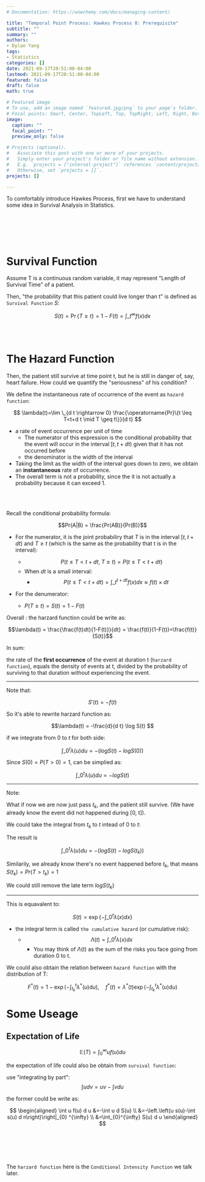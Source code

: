 ```yaml
---
# Documentation: https://wowchemy.com/docs/managing-content/

title: "Temporal Point Process: Hawkes Process 0: Prerequisite"
subtitle: ""
summary: ""
authors: 
- Dylan Yang
tags: 
- Statistics
categories: []
date: 2021-09-17T20:51:00-04:00
lastmod: 2021-09-17T20:51:00-04:00
featured: false
draft: false
math: true

# Featured image
# To use, add an image named `featured.jpg/png` to your page's folder.
# Focal points: Smart, Center, TopLeft, Top, TopRight, Left, Right, BottomLeft, Bottom, BottomRight.
image:
  caption: ""
  focal_point: ""
  preview_only: false

# Projects (optional).
#   Associate this post with one or more of your projects.
#   Simply enter your project's folder or file name without extension.
#   E.g. `projects = ["internal-project"]` references `content/project/deep-learning/index.md`.
#   Otherwise, set `projects = []`.
projects: []

---
```


To comfortably introduce Hawkes Process, first we have to understand some idea in Survival Analysis in Statistics.

<br><br>
<br><br>

# Survival Function

Assume T is a continuous random variable, it may represent "Length of Survival Time" of a patient.

Then, "the probability that this patient could live longer than t" is defined as `Survival Function` $S$:

$$
S(t)=\operatorname{Pr}\{T \geq t\}=1-F(t)=\int\_{t}^{\infty} f(x) d x
$$

<br><br>

# The Hazard Function

Then, the patient still survive at time point t, but he is still in danger of, say, heart failure. How could we quantify the "seriousness" of his condition? 

We define the instantaneous rate of occurrence of the event as `hazard function`:

$$
\lambda(t)=\lim \_{d t \rightarrow 0} \frac{\operatorname{Pr}\{t \leq T<t+d t \mid T \geq t\}}{d t}
$$

- a rate of event occurrence per unit of time
  - The numerator of this expression is the conditional probability that the event will occur in the interval $[t,t+dt)$ given that it has not occurred before
  -  the denominator is the width of the interval
- Taking the limit as the width of the interval goes down to zero, we obtain an **instantaneous** rate of occurrence.
- The overall term is not a probability, since the it is not actually a probability because it can exceed 1.



<br><br>

Recall the conditional probability formula:

$$Pr(A|B) = \frac{Pr(AB)}{Pr(B)}$$

- For the numerator, it is the joint probabiliry that $T$ is in the interval $[t,t+dt)$ and $T \ge t$ (which is the same as the probability that t is in the interval):

  - $$P(t \leq T<t+d t ,\; T \geq t) = P(t \leq T<t+d t)$$
  - When $dt$ is a small interval:
    - $$P(t \leq T<t+d t)=\int\_{t}^{t+dt} f(x)dx \approx f(t)\times dt$$


- For the denumerator:
  - $P(T \ge t) = S(t) =1-F(t)$



Overall : the harzard function could be write as:



$$\lambda(t) = \frac{\frac{f(t)dt}{1-F(t)}}{dt} = \frac{f(t)}{1-F(t)}=\frac{f(t)}{S(t)}$$

In sum: 

the rate of the **first occurrence** of the event at duration t (`harzard function`), equals the density of events at t, divided by the probability of surviving to that duration without experiencing the event.



---

Note that:


$$S'(t) = - f(t)$$

So it's able to rewrite harzard function as:

$$\lambda(t) = -\frac{d}{d t} \log S(t) $$


if we integrate from $0$ to $t$ for both side:

$$\int\_{0}^{t} \lambda(u) du = - (logS(t) - logS(0))$$

Since $S(0) =  P(T>0) = 1$, can be simplied as:

$$\int\_{0}^{t} \lambda(u) du = - logS(t)$$

---
Note:

What if now we are now just pass $t_k$, and the patient still survive. (We have already know the event did not happened during [0, t]).

We could take the integral from $t_k$ to $t$ intead of $0$ to $t$:

The result is 

$$\int\_{0}^{t} \lambda(u) du = - (logS(t) - logS(t_k))$$

Similarily, we already know there's no event happened before $t_k$, that means $S(t_k) = Pr(T>t_k)=1$

We could still remove the late term $logS(t_k)$

---

This is equavalent to:


$$S(t)=\exp \left\{-\int\_{0}^{t} \lambda(x) d x\right\}$$
- the integral term is called `the cumulative hazard` (or cumulative risk):
  - $$\Lambda(t)=\int\_{0}^{t} \lambda(x) dx$$
    - You may think of $Λ(t)$ as the sum of the risks you face going from duration 0 to t.



We could also obtain the relation between `hazard function`  with the distribution of T:

$$
F^{*}(t)=1-\exp \left(-\int_{t_{k}}^{t} \lambda^{*}(u) \mathrm{d} u\right), \quad f^{*}(t)=\lambda^{*}(t) \exp \left(-\int_{t_{k}}^{t} \lambda^{*}(u) \mathrm{d} u\right)
$$



# Some Useage 

## Expectation of Life

$$
\mathbb{E}(T)=\int_{0}^{\infty} u f(u) d u
$$

the expectation of life could also be obtain from `survival function`:

use "integrating by part":
$$
\int u d v=u v-\int v d u
$$

the former could be write as:

$$
\begin{aligned}
\int u f(u) d u &=-\int u d S(u) \\
&=-\left.\left(u s(u)-\int s(u) d n\right)\right|_{0} ^{\infty} \\
&=\int_{0}^{\infty} S(u) d u
\end{aligned}
$$

<br><br>
<br><br>

The `harzard function` here is the `Conditional Intensity Function` we talk later.

